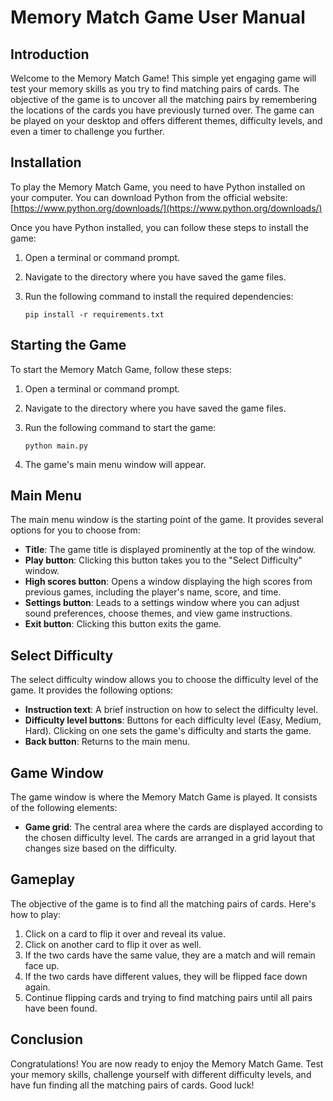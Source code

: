 # Memory Match Game User Manual

## Introduction

Welcome to the Memory Match Game! This simple yet engaging game will test your memory skills as you try to find matching pairs of cards. The objective of the game is to uncover all the matching pairs by remembering the locations of the cards you have previously turned over. The game can be played on your desktop and offers different themes, difficulty levels, and even a timer to challenge you further.

## Installation

To play the Memory Match Game, you need to have Python installed on your computer. You can download Python from the official website: [https://www.python.org/downloads/](https://www.python.org/downloads/)

Once you have Python installed, you can follow these steps to install the game:

1. Open a terminal or command prompt.
2. Navigate to the directory where you have saved the game files.
3. Run the following command to install the required dependencies:

   ```
   pip install -r requirements.txt
   ```

## Starting the Game

To start the Memory Match Game, follow these steps:

1. Open a terminal or command prompt.
2. Navigate to the directory where you have saved the game files.
3. Run the following command to start the game:

   ```
   python main.py
   ```

4. The game's main menu window will appear.

## Main Menu

The main menu window is the starting point of the game. It provides several options for you to choose from:

- **Title**: The game title is displayed prominently at the top of the window.
- **Play button**: Clicking this button takes you to the "Select Difficulty" window.
- **High scores button**: Opens a window displaying the high scores from previous games, including the player's name, score, and time.
- **Settings button**: Leads to a settings window where you can adjust sound preferences, choose themes, and view game instructions.
- **Exit button**: Clicking this button exits the game.

## Select Difficulty

The select difficulty window allows you to choose the difficulty level of the game. It provides the following options:

- **Instruction text**: A brief instruction on how to select the difficulty level.
- **Difficulty level buttons**: Buttons for each difficulty level (Easy, Medium, Hard). Clicking on one sets the game's difficulty and starts the game.
- **Back button**: Returns to the main menu.

## Game Window

The game window is where the Memory Match Game is played. It consists of the following elements:

- **Game grid**: The central area where the cards are displayed according to the chosen difficulty level. The cards are arranged in a grid layout that changes size based on the difficulty.

## Gameplay

The objective of the game is to find all the matching pairs of cards. Here's how to play:

1. Click on a card to flip it over and reveal its value.
2. Click on another card to flip it over as well.
3. If the two cards have the same value, they are a match and will remain face up.
4. If the two cards have different values, they will be flipped face down again.
5. Continue flipping cards and trying to find matching pairs until all pairs have been found.

## Conclusion

Congratulations! You are now ready to enjoy the Memory Match Game. Test your memory skills, challenge yourself with different difficulty levels, and have fun finding all the matching pairs of cards. Good luck!